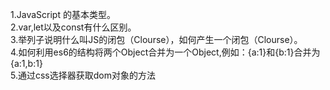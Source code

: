 1.JavaScript 的基本类型。  
2.var,let以及const有什么区别。  
3.举列子说明什么叫JS的闭包（Clourse），如何产生一个闭包（Clourse）。   
4.如何利用es6的结构将两个Object合并为一个Object,例如：{a:1}和{b:1}合并为{a:1,b:1}  
5.通过css选择器获取dom对象的方法
